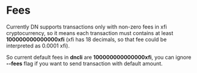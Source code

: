 # Fees

Currently DN supports transactions only with non-zero fees in xfi cryptocurrency, so it means each transaction
must contains at least **100000000000000xfi** (xfi has 18 decimals, so that fee could be interpreted as 0.0001 xfi).

So current default fees in **dncli** are **100000000000000xfi**, you can ignore **--fees** flag if you want to send transaction with default amount. 
